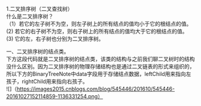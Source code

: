 1.二叉排序树（二叉查找树）<br>
什么是二叉排序树？<br>
（1）若它的左子树不为空，则左子树上的所有结点的值均小于它的根结点的值。<br>
 (2) 若它的右子树不为空，则右子树上的所有结点的值均大于它的根结点的值。<br>
 (3) 它的左，右子树也分别为二叉排序树。<br>
 
一、二叉排序树的结点类。<br>
下方这段代码就是二叉排序树的结点类，该类的结构与之前我们聊二叉树时的结构没什么区别。因为二叉排序树的物理存储结构也是通过二叉链表的形式来组织的，<br>
所以下方的BinaryTreeNote中data字段用于存储结点数据，leftChild用来指向左孩子，rightChild用来指向右孩子。<br>
![]（https://images2015.cnblogs.com/blog/545446/201610/545446-20161027152114859-1136331254.png）
 
